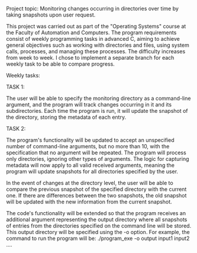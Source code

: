 Project topic: Monitoring changes occurring in directories over time by taking snapshots upon user request.

This project was carried out as part of the "Operating Systems" course at the Faculty of Automation and Computers. 
The program requirements consist of weekly programming tasks in advanced C, aiming to achieve general objectives 
such as working with directories and files, using system calls, processes, and managing these processes. 
The difficulty increases from week to week. I chose to implement a separate branch for each weekly task to be able to compare progress.

Weekly tasks:

TASK 1: 

The user will be able to specify the monitoring directory as a command-line argument, and the program will track changes occurring in it and its subdirectories.
Each time the program is run, it will update the snapshot of the directory, storing the metadata of each entry.

TASK 2:

The program's functionality will be updated to accept an unspecified number of command-line arguments, but no more than 10, 
with the specification that no argument will be repeated. The program will process only directories, ignoring other types of arguments. 
The logic for capturing metadata will now apply to all valid received arguments, meaning the program will update snapshots for all directories specified by the user.

In the event of changes at the directory level, the user will be able to compare the previous snapshot of the specified directory with the current one. 
If there are differences between the two snapshots, the old snapshot will be updated with the new information from the current snapshot.

The code's functionality will be extended so that the program receives an additional argument representing the output directory where all 
snapshots of entries from the directories specified on the command line will be stored. This output directory will be specified using the -o option. 
For example, the command to run the program will be: ./program_exe -o output input1 input2 ....

